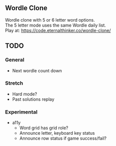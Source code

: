 ## Wordle Clone

Wordle clone with 5 or 6 letter word options.  
The 5 letter mode uses the same Wordle daily list.  
Play at: https://code.eternalthinker.co/wordle-clone/

## TODO

### General

- Next wordle count down

### Stretch

- Hard mode?
- Past solutions replay

### Experimental

- a11y
  - Word grid has grid role?
  - Announce letter, keyboard key status
  - Announce row status if game success/fail?
